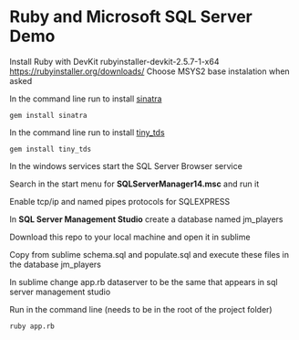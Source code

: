 # Ruby and Microsoft SQL Server Demo

Install Ruby with DevKit
rubyinstaller-devkit-2.5.7-1-x64
https://rubyinstaller.org/downloads/
Choose MSYS2 base instalation when asked

In the command line run to install [sinatra](https://github.com/sinatra/sinatra)
```
gem install sinatra
```

In the command line run to install [tiny_tds](https://github.com/rails-sqlserver/tiny_tds)
```
gem install tiny_tds
```

In the windows services start the SQL Server Browser service

Search in the start menu for **SQLServerManager14.msc** and run it

Enable tcp/ip and named pipes protocols for SQLEXPRESS

In **SQL Server Management Studio** create a database named jm_players

Download this repo to your local machine and open it in sublime

Copy from sublime schema.sql and populate.sql and execute these files in the database jm_players

In sublime change app.rb dataserver to be the same that appears in sql server management studio

Run in the command line (needs to be in the root of the project folder)
```
ruby app.rb
```